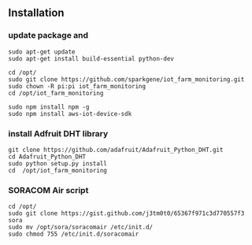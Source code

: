 ## Installation

### update package and
```
sudo apt-get update
sudo apt-get install build-essential python-dev

cd /opt/
sudo git clone https://github.com/sparkgene/iot_farm_monitoring.git
sudo chown -R pi:pi iot_farm_monitoring
cd /opt/iot_farm_monitoring

sudo npm install npm -g
sudo npm install aws-iot-device-sdk
```

### install Adfruit DHT library
```
git clone https://github.com/adafruit/Adafruit_Python_DHT.git
cd Adafruit_Python_DHT
sudo python setup.py install
cd  /opt/iot_farm_monitoring
```

### SORACOM Air script
```
cd /opt/
sudo git clone https://gist.github.com/j3tm0t0/65367f971c3d770557f3 sora
sudo mv /opt/sora/soracomair /etc/init.d/
sudo chmod 755 /etc/init.d/soracomair
```
